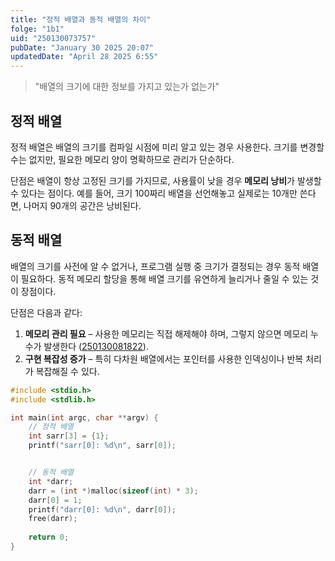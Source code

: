 ```yaml
---
title: "정적 배열과 동적 배열의 차이"
folge: "1b1"
uid: "250130073757"
pubDate: "January 30 2025 20:07"
updatedDate: "April 28 2025 6:55"
---
```


> "배열의 크기에 대한 정보를 가지고 있는가 없는가"

## 정적 배열

정적 배열은 배열의 크기를 컴파일 시점에 미리 알고 있는 경우 사용한다.  크기를 변경할 수는 없지만, 필요한 메모리 양이 명확하므로 관리가 단순하다.

단점은 배열이 항상 고정된 크기를 가지므로, 사용률이 낮을 경우 **메모리 낭비**가 발생할 수 있다는 점이다. 예를 들어, 크기 100짜리 배열을 선언해놓고 실제로는 10개만 쓴다면, 나머지 90개의 공간은 낭비된다.

## 동적 배열

배열의 크기를 사전에 알 수 없거나, 프로그램 실행 중 크기가 결정되는 경우 동적 배열이 필요하다. 동적 메모리 할당을 통해 배열 크기를 유연하게 늘리거나 줄일 수 있는 것이 장점이다.

단점은 다음과 같다:
1. **메모리 관리 필요** – 사용한 메모리는 직접 해제해야 하며, 그렇지 않으면 메모리 누수가 발생한다 ([250130081822](/note/250130081822)).
2. **구현 복잡성 증가** – 특히 다차원 배열에서는 포인터를 사용한 인덱싱이나 반복 처리가 복잡해질 수 있다.

```c
#include <stdio.h>
#include <stdlib.h>

int main(int argc, char **argv) {
	// 정적 배열
	int sarr[3] = {1};
	printf("sarr[0]: %d\n", sarr[0]);


	// 동적 배열
	int *darr;
	darr = (int *)malloc(sizeof(int) * 3);
	darr[0] = 1;
	printf("darr[0]: %d\n", darr[0]);
	free(darr);
	
	return 0;
}
```